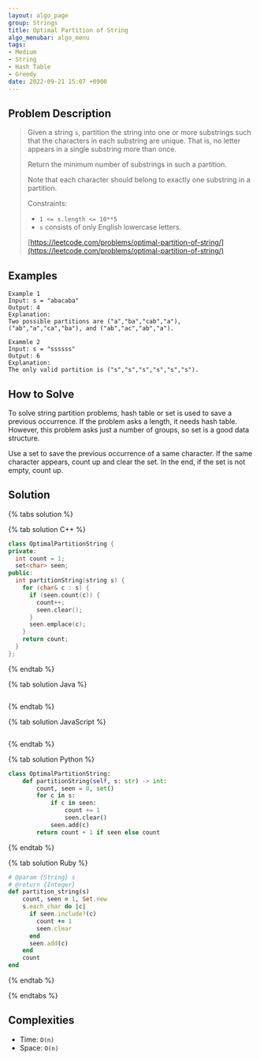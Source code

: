 ```yaml
---
layout: algo_page
group: Strings
title: Optimal Partition of String
algo_menubar: algo_menu
tags:
- Medium
- String
- Hash Table
- Greedy
date: 2022-09-21 15:07 +0900
---
```


## Problem Description
> Given a string `s`, partition the string into one or more substrings
> such that the characters in each substring are unique.
> That is, no letter appears in a single substring more than once.
>
> Return the minimum number of substrings in such a partition.
>
> Note that each character should belong to exactly one substring in a partition.
>
> Constraints:
> - `1 <= s.length <= 10**5`
> - `s` consists of only English lowercase letters.
>
> [https://leetcode.com/problems/optimal-partition-of-string/](https://leetcode.com/problems/optimal-partition-of-string/)

## Examples
```
Example 1
Input: s = "abacaba"
Output: 4
Explanation:
Two possible partitions are ("a","ba","cab","a"), ("ab","a","ca","ba"), and ("ab","ac","ab","a").
```

```
Exammle 2
Input: s = "ssssss"
Output: 6
Explanation:
The only valid partition is ("s","s","s","s","s","s").
```

## How to Solve
To solve string partition problems, hash table or set is used to save a previous occurrence.
If the problem asks a length, it needs hash table.
However, this problem asks just a number of groups, so set is a good data structure.

Use a set to save the previous occurrence of a same character.
If the same character appears, count up and clear the set.
In the end, if the set is not empty, count up.

## Solution

{% tabs solution %}

{% tab solution C++ %}
```cpp
class OptimalPartitionString {
private:
  int count = 1;
  set<char> seen;
public:
  int partitionString(string s) {
    for (char& c : s) {
      if (seen.count(c)) {
        count++;
        seen.clear();
      }
      seen.emplace(c);
    }
    return count;
  }
};
```
{% endtab %}

{% tab solution Java %}
```java

```
{% endtab %}

{% tab solution JavaScript %}
```js

```
{% endtab %}

{% tab solution Python %}
```python
class OptimalPartitionString:
    def partitionString(self, s: str) -> int:
        count, seen = 0, set()
        for c in s:
            if c in seen:
                count += 1
                seen.clear()
            seen.add(c)
        return count + 1 if seen else count
```
{% endtab %}

{% tab solution Ruby %}
```ruby
# @param {String} s
# @return {Integer}
def partition_string(s)
    count, seen = 1, Set.new
    s.each_char do |c|
      if seen.include?(c)
        count += 1
        seen.clear
      end
      seen.add(c)
    end
    count
end
```
{% endtab %}

{% endtabs %}

## Complexities
- Time: `O(n)`
- Space: `O(n)`
